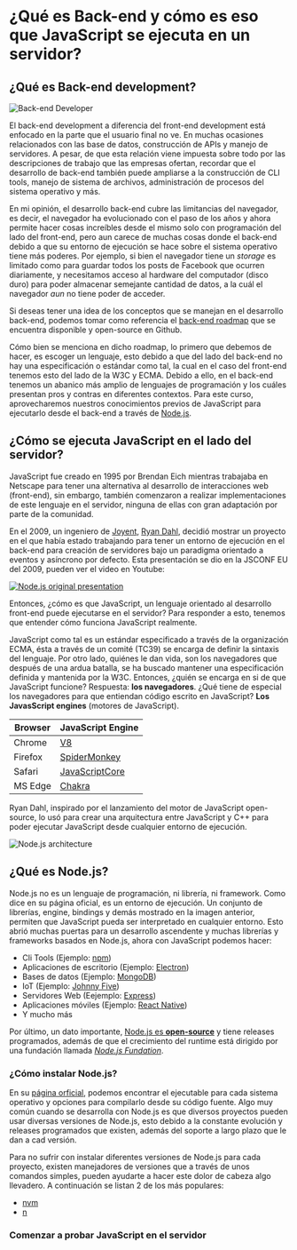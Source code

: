 # ¿Qué es Back-end y cómo es eso que JavaScript se ejecuta en un servidor?

## ¿Qué es Back-end development?

![Back-end Developer](https://img.devrant.com/devrant/rant/r_732049_Ab61B.jpg)

El back-end development a diferencia del front-end development está enfocado en
la parte que el usuario final no ve. En muchas ocasiones relacionados con las
base de datos, construcción de APIs y manejo de servidores. A pesar, de que esta
relación viene impuesta sobre todo por las descripciones de trabajo que las
empresas ofertan, recordar que el desarrollo de back-end también puede ampliarse
a la construcción de CLI tools, manejo de sistema de archivos, administración de
procesos del sistema operativo y más.

En mi opinión, el desarrollo back-end cubre las limitancias del navegador, es
decir, el navegador ha evolucionado con el paso de los años y ahora permite hacer
cosas increíbles desde el mismo solo con programación del lado del front-end,
pero aun carece de muchas cosas donde el back-end debido a que su entorno de
ejecución se hace sobre el sistema operativo tiene más poderes. Por ejemplo, si
bien el navegador tiene un _storage_ es limitado como para guardar todos los posts
de Facebook que ocurren diariamente, y necesitamos acceso al hardware del
computador (disco duro) para poder almacenar semejante cantidad de datos, a la
cuál el navegador _aun_ no tiene poder de acceder.

Si deseas tener una idea de los conceptos que se manejan en el desarrollo back-end,
podemos tomar como referencia el [back-end roadmap](https://github.com/kamranahmedse/developer-roadmap#back-end-roadmap)
que se encuentra disponible y open-source en Github.

Cómo bien se menciona en dicho roadmap, lo primero que debemos de hacer, es
escoger un lenguaje, esto debido a que del lado del back-end no hay una especificación
o estándar como tal, la cual en el caso del front-end tenemos esto del lado de la
W3C y ECMA. Debido a ello, en el back-end tenemos un abanico más amplio de lenguajes
de programación y los cuáles presentan pros y contras en diferentes contextos.
Para este curso, aprovecharemos nuestros conocimientos previos de JavaScript para
ejecutarlo desde el back-end a través de [Node.js](https://nodejs.org/).

## ¿Cómo se ejecuta JavaScript en el lado del servidor?

JavaScript fue creado en 1995 por Brendan Eich mientras trabajaba en Netscape
para tener una alternativa al desarrollo de interacciones web (front-end), sin
embargo, también comenzaron a realizar implementaciones de este lenguaje en el
servidor, ninguna de ellas con gran adaptación por parte de la comunidad.

En el 2009, un ingeniero de [Joyent](https://www.joyent.com/), [Ryan Dahl](https://github.com/ry),
decidió mostrar un proyecto en el que había estado trabajando para tener un
entorno de ejecución en el back-end para creación de servidores bajo un paradigma
orientado a eventos y asíncrono por defecto. Esta presentación se dio en la
JSCONF EU del 2009, pueden ver el video en Youtube:

[![Node.js original presentation](https://img.youtube.com/vi/ztspvPYybIY/0.jpg)](https://www.youtube.com/watch?v=ztspvPYybIY)

Entonces, ¿cómo es que JavaScript, un lenguaje orientado al desarrollo front-end
puede ejecutarse en el servidor? Para responder a esto, tenemos que entender
cómo funciona JavaScript realmente.

JavaScript como tal es un estándar especificado a través de la organización ECMA,
ésta a través de un comité (TC39) se encarga de definir la sintaxis del lenguaje.
Por otro lado, quiénes le dan vida, son los navegadores que después de una ardua
batalla, se ha buscado mantener una especificación definida y mantenida por la
W3C. Entonces, ¿quién se encarga en si de que JavaScript funcione? Respuesta:
**los navegadores**. ¿Qué tiene de especial los navegadores para que entiendan
código escrito en JavaScript? **Los JavasScript engines** (motores de JavaScript).

| Browser | JavaScript Engine                                                                           |
| ------- | ------------------------------------------------------------------------------------------- |
| Chrome  | [V8](https://v8.dev/)                                                                       |
| Firefox | [SpiderMonkey](https://developer.mozilla.org/en-US/docs/Mozilla/Projects/SpiderMonkey)      |
| Safari  | [JavaScriptCore](https://developer.apple.com/documentation/javascriptcore)                  |
| MS Edge | [Chakra](https://github.com/Microsoft/ChakraCore)                                           |

Ryan Dahl, inspirado por el lanzamiento del motor de JavaScript open-source, lo
usó para crear una arquitectura entre JavaScript y C++ para poder ejecutar
JavaScript desde cualquier entorno de ejecución.

![Node.js architecture](https://i.stack.imgur.com/fUhaP.png)

## ¿Qué es Node.js?

Node.js no es un lenguaje de programación, ni librería, ni framework. Como dice
en su página oficial, es un entorno de ejecución. Un conjunto de librerías, engine,
bindings y demás mostrado en la imagen anterior, permiten que JavaScript pueda
ser interpretado en cualquier entorno. Esto abrió muchas puertas para un
desarrollo ascendente y muchas librerías y frameworks basados en Node.js, ahora
con JavaScript podemos hacer:

* Cli Tools (Ejemplo: [npm](https://www.npmjs.com/))
* Aplicaciones de escritorio (Ejemplo: [Electron](https://electronjs.org/))
* Bases de datos (Ejemplo: [MongoDB](https://www.mongodb.com/))
* IoT (Ejemplo: [Johnny Five](http://johnny-five.io/))
* Servidores Web (Eejemplo: [Express](https://expressjs.com/))
* Aplicaciones móviles (Ejemplo: [React Native](https://facebook.github.io/react-native/))
* Y mucho más

Por último, un dato importante, [Node.js es **open-source**](https://github.com/nodejs/node)
y tiene releases programados, además de que el crecimiento del runtime está dirigido
por una fundación llamada [_Node.js Fundation_](https://foundation.nodejs.org/).

### ¿Cómo instalar Node.js?

En su [página orficial](https://nodejs.org), podemos encontrar el ejecutable
para cada sistema operativo y opciones para compilarlo desde su código fuente.
Algo muy común cuando se desarrolla con Node.js es que diversos proyectos pueden
usar diversas versiones de Node.js, esto debido a la constante evolución y releases
programados que existen, además del soporte a largo plazo que le dan a cad versión.

Para no sufrir con instalar diferentes versiones de Node.js para cada proyecto,
existen manejadores de versiones que a través de unos comandos simples, pueden
ayudarte a hacer este dolor de cabeza algo llevadero. A continuación se listan
2 de los más populares:

* [nvm](https://github.com/creationix/nvm)
* [n](https://github.com/tj/n)

### Comenzar a probar JavaScript en el servidor
